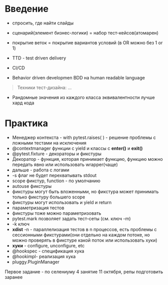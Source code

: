 # Введение

- спросить, где найти слайды

- сценарий(элемент бизнес-логики) = набор тест-кейсов(атомарен)

- покрытие веток = покрытие вариантов условий (в OR можно без 1 or 1)

- TTD - test driven delivery

- CI/CD

- Behavior driven developmen BDD на human readable language

> Техники тест-дизайна: ...

- Рандомные значения из каждого класса эквивалентности лучше хард кода

# Практика

- Менеджер контекста - with pytest.raises( ) - решение проблемы с ложными тестами на исключения
-  @contextmanager функции с yield и классы c __enter()__ и __exit()__
-  @pytest.fixture - декораторы и фикстуры
-  Декоратор - функция, которая принимает функцию, функцию можно передать явно или использовать wrapper(чаще)
-  дальше - работа с логами
-  -s флаг не будет перехватывать stdout
-  scope фикстур, function - по умолчанию
-  autouse фикстуры
-  фикстуры могут быть вложенными, но фикстура может принимать только фикстуру большего scope
-  фикстуры могут использовать и yield и return
-  параметризация тестов
-  фикстуры тоже можно параметризовать
-  pytest.mark позволяет задать тест-сеты (см. ключ -m)
-  -k ключ
-  __xdist__ -n - параллелизация тестов в n процессов, есть проблемы с сессионными фикстурами(они отдельно на каждом потоке, но можно проверять в фикстуре какой поток или использовать хуки)
-  __хуки__ - configure, unconfigure, etc
-  @hookspec - спецификация хука
-  @hookimpl- реализация хука
-  pluggy.PluginManager



Первое задание - по селениуму 4 занятие 11 октября, репы подготовить заранее



  

